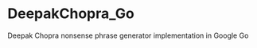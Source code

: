 DeepakChopra_Go
===============

Deepak Chopra nonsense phrase generator implementation in Google Go
